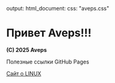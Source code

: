 
<link rel="stylesheet" href="https://aveps.github.io/Aveps_book/docs/css/aveps.css">
output:
  html_document:
    css: "aveps.css"
<h1>Привет Aveps!!!</h1>
<strong>(C) 2025 Aveps</strong>
<p>Полезные ссылки GitHub Pages</p>

<a class="tooltiplink" href="https://stm66.github.io/" data-title="Михаил stm66">Сайт о LINUX</a>
